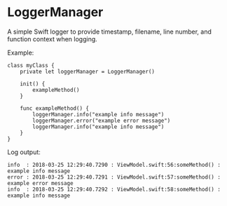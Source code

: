 # LoggerManager
A simple Swift logger to provide timestamp, filename, line number, and function context when logging.

Example:

```
class myClass {
    private let loggerManager = LoggerManager()
    
    init() {
        exampleMethod()
    }
    
    func exampleMethod() {
        loggerManager.info("example info message")
        loggerManager.error("example error message")
        loggerManager.info("example info message")
    }
}
````

Log output:

```
info  : 2018-03-25 12:29:40.7290 : ViewModel.swift:56:someMethod() : example info message
error : 2018-03-25 12:29:40.7291 : ViewModel.swift:57:someMethod() : example error message
info  : 2018-03-25 12:29:40.7292 : ViewModel.swift:58:someMethod() : example info message
```
